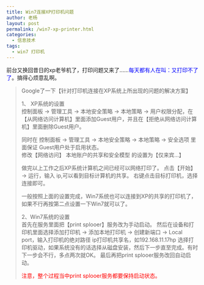 ```yaml
---
title: Win7连接XP打印机问题
author: 老杨
layout: post
permalink: /win7-xp-printer.html
categories:
  - 信息技术
tags:
  - win7 打印机
---
```

前台又换回昔日的xp老爷机了，打印问题又来了……<span style="color: #0000ff;">每天都有人在叫：又打印不了了</span>。搞得心烦意乱啊。

> Google了一下【针对打印机连接在XP系统上所出现的问题的解决方案】
> 
> 1、 XP系统的设置  
> 控制面板 → 管理工具 → 本地安全策略 → 本地策略 → 用户权限分配，在【从网络访问计算机】里面添加Guest用户，并且在【拒绝从网络访问计算机】里面删除Guest用户。
> 
> 同时在 控制面板 → 管理工具 → 本地安全策略 → 本地策略 → 安全选项 里面保证 Guest用户处于启用状态。  
> 修改【网络访问】 本地账户的共享和安全模型 的设置为【仅来宾...】 
> 
> 做完以上工作之后XP系统计算机之间已经可以网络打印了。 点击【开始】 → 运行，输入 ip,可以看到目标计算机的共享。 右键点击目标打印机，选择连接即可。 
> 
> 一般按照上面的设置完成，Win7系统也可以连接到XP的共享的打印机了，如果不行再按第二点设置一下Win7就可以了。
> 
> 2、Win7系统的设置  
> 首先在服务里面把【print splooer】服务改为手动启动。 然后在设备和打印机里面选择添加打印机 → 添加本地打印机 → 创建新端口 → Local port，输入打印机的绝对路径 ip打印机共享名，如192.168.11.17hp 选择打印机驱动，如果系统没有的话选择从磁盘安装，然后下一步直至完成。有时下一步会不行，多点两次就OK。 最后再把print splooer服务改回自动启动。 
> 
> <span style="color: #ff0000;">注意，整个过程当中print splooer服务都要保持启动状态。 </span>
